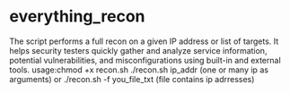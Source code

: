 # everything_recon
The script performs a full recon on a given IP address or list of targets. It helps security testers quickly gather and analyze service information, potential vulnerabilities, and misconfigurations using built-in and external tools.
usage:chmod +x recon.sh
./recon.sh ip_addr (one or many ip as arguments)
or ./recon.sh -f you_file_txt (file contains ip adrresses)
